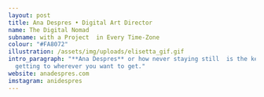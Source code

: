 ```yaml
---
layout: post
title: Ana Despres • Digital Art Director
name: The Digital Nomad
subname: with a Project  in Every Time-Zone
colour: "#FA8072"
illustration: /assets/img/uploads/elisetta_gif.gif
intro_paragraph: "**Ana Despres** or how never staying still  is the key to
  getting to wherever you want to get."
website: anadespres.com
imstagram: anidespres
---
```

